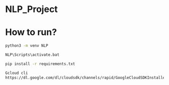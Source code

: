 # NLP_Project


# How to run?

```bash
python3 -m venv NLP
```
```bash
NLP\Scripts\activate.bat
```

```bash
pip install -r requirements.txt
```


```bash
Gcloud cli
https://dl.google.com/dl/cloudsdk/channels/rapid/GoogleCloudSDKInstaller.exe
```